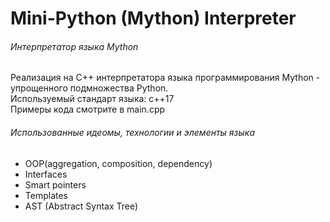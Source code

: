 # Mini-Python (Mython) Interpreter

###### Интерпретатор языка Mython ######

Реализация на С++ интерпретатора языка программирования Mython - упрощенного подмножества Python.\
Используемый стандарт языка: c++17\
Примеры кода смотрите в main.cpp

###### Использованные идеомы, технологии и элементы языка ######
* OOP(aggregation, composition, dependency)
* Interfaces
* Smart pointers
* Templates
* AST (Abstract Syntax Tree)
